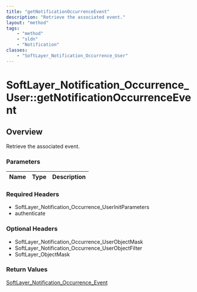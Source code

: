 ```yaml
---
title: "getNotificationOccurrenceEvent"
description: "Retrieve the associated event."
layout: "method"
tags:
    - "method"
    - "sldn"
    - "Notification"
classes:
    - "SoftLayer_Notification_Occurrence_User"
---
```

# SoftLayer_Notification_Occurrence_User::getNotificationOccurrenceEvent
## Overview 
Retrieve the associated event.

### Parameters 
|Name | Type | Description |
| --- | --- | --- |


### Required Headers
* SoftLayer_Notification_Occurrence_UserInitParameters
* authenticate

### Optional Headers
* SoftLayer_Notification_Occurrence_UserObjectMask
* SoftLayer_Notification_Occurrence_UserObjectFilter
* SoftLayer_ObjectMask

### Return Values
<a href='/reference/datatypes/SoftLayer_Notification_Occurrence_Event'>SoftLayer_Notification_Occurrence_Event </a>
